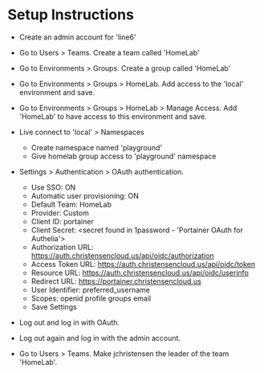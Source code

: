 # Setup Instructions

* Create an admin account for 'line6'
* Go to Users > Teams. Create a team called 'HomeLab'
* Go to Environments > Groups. Create a group called 'HomeLab'
* Go to Environments > Groups > HomeLab. Add access to the 'local' environment and save.
* Go to Environments > Groups > HomeLab > Manage Access.  Add 'HomeLab' to have access to this environment and save.

* Live connect to 'local' > Namespaces
  * Create namespace named 'playground'
  * Give homelab group access to 'playground' namespace

* Settings > Authentication > OAuth authentication.
  * Use SSO: ON
  * Automatic user provisioning: ON
  * Default Team: HomeLab
  * Provider: Custom
  * Client ID: portainer
  * Client Secret: <secret found in 1password - 'Portainer OAuth for Authelia'>
  * Authorization URL: https://auth.christensencloud.us/api/oidc/authorization
  * Access Token URL: https://auth.christensencloud.us/api/oidc/token
  * Resource URL: https://auth.christensencloud.us/api/oidc/userinfo
  * Redirect URL: https://portainer.christensencloud.us
  * User Identifier: preferred_username
  * Scopes: openid profile groups email
  * Save Settings

* Log out and log in with OAuth.
* Log out again and log in with the admin account.

* Go to Users > Teams. Make jchristensen the leader of the team 'HomeLab'.